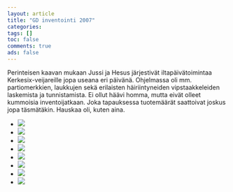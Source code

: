 ```yaml
--- 
layout: article 
title: "GD inventointi 2007" 
categories: 
tags: []
toc: false 
comments: true 
ads: false 
--- 
```


Perinteisen kaavan mukaan Jussi ja Hesus järjestivät iltapäivätoimintaa
Kerkesix-veijareille jopa useana eri päivänä. Ohjelmassa oli mm.
partiomerkkien, laukkujen sekä erilaisten häiriintyneiden
vipstaakkeleiden laskemista ja tunnistamista. Ei ollut häävi homma,
mutta eivät olleet kummoisia inventoijatkaan. Joka tapauksessa
tuotemäärät saattoivat joskus jopa täsmätäkin. Hauskaa oli, kuten aina.

<div class="image-gallery">

-   [![](/Media/Default/ImageGalleries/gd-inventointi-2007/Thumbnails/12122007185.jpg)](/Media/Default/ImageGalleries/gd-inventointi-2007/12122007185.jpg)
-   [![](/Media/Default/ImageGalleries/gd-inventointi-2007/Thumbnails/12122007186.jpg)](/Media/Default/ImageGalleries/gd-inventointi-2007/12122007186.jpg)
-   [![](/Media/Default/ImageGalleries/gd-inventointi-2007/Thumbnails/12122007187.jpg)](/Media/Default/ImageGalleries/gd-inventointi-2007/12122007187.jpg)
-   [![](/Media/Default/ImageGalleries/gd-inventointi-2007/Thumbnails/12122007188.jpg)](/Media/Default/ImageGalleries/gd-inventointi-2007/12122007188.jpg)
-   [![](/Media/Default/ImageGalleries/gd-inventointi-2007/Thumbnails/12122007191.jpg)](/Media/Default/ImageGalleries/gd-inventointi-2007/12122007191.jpg)
-   [![](/Media/Default/ImageGalleries/gd-inventointi-2007/Thumbnails/IMGP3328.JPG)](/Media/Default/ImageGalleries/gd-inventointi-2007/IMGP3328.JPG)
-   [![](/Media/Default/ImageGalleries/gd-inventointi-2007/Thumbnails/IMGP3329.JPG)](/Media/Default/ImageGalleries/gd-inventointi-2007/IMGP3329.JPG)
-   [![](/Media/Default/ImageGalleries/gd-inventointi-2007/Thumbnails/IMGP3332.JPG)](/Media/Default/ImageGalleries/gd-inventointi-2007/IMGP3332.JPG)

</div>

